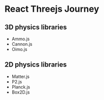 # React Threejs Journey

## 3D physics libraries

- Ammo.js
- Cannon.js
- Oimo.js

## 2D physics libraries

- Matter.js
- P2.js
- Planck.js
- Box2D.js
